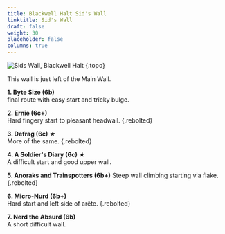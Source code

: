 ```yaml
---
title: Blackwell Halt Sid's Wall
linktitle: Sid's Wall
draft: false
weight: 30
placeholder: false
columns: true
---
```


![Sids Wall, Blackwell Halt](/img/peak/buxton/Blackwell-Halt_Sids-Wall.jpg)
{.topo}

This wall is just left of the Main Wall.

**1. Byte Size  (6b)**  
final route with easy start and tricky bulge. 

**2. Ernie (6c+)**  
Hard fingery start to pleasant headwall. 
{.rebolted} 

**3. Defrag (6c) *&starf;***  
More of the same. 
{.rebolted} 

**4. A Soldier's Diary (6c) *&starf;***  
A difficult start and good upper wall. 

**5. Anoraks and Trainspotters (6b+)** Steep wall climbing starting via flake. 
{.rebolted}

**6. Micro-Nurd (6b+)**  
Hard start and left side of arête. 
{.rebolted}  

**7. Nerd the Absurd (6b)**  
A short difficult wall.
